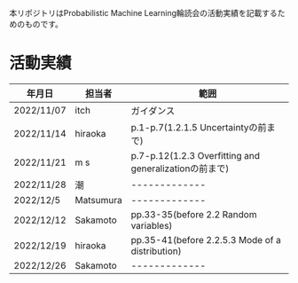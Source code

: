 本リポジトリはProbabilistic Machine Learning輪読会の活動実績を記載するためのものです。


# 活動実績
| 年月日 | 担当者 | 範囲 |
| ------------- | ------------- | ------------- |
| 2022/11/07  | itch  | ガイダンス |
| 2022/11/14  | hiraoka  | p.1-p.7(1.2.1.5 Uncertaintyの前まで) |
| 2022/11/21 | m s | p.7-p.12(1.2.3 Overfitting and generalizationの前まで) |
| 2022/11/28 | 潮 | ------------- |
| 2022/12/5 | Matsumura | ------------- |
| 2022/12/12 | Sakamoto | pp.33-35(before 2.2 Random variables) |
| 2022/12/19 | hiraoka | pp.35-41(before 2.2.5.3 Mode of a distribution) |
| 2022/12/26 | Sakamoto | ------------- |
